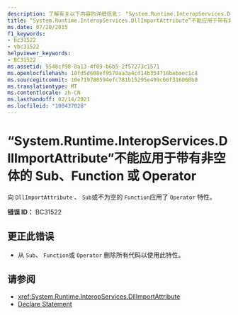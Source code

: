 ```yaml
---
description: 了解有关以下内容的详细信息： "System.Runtime.InteropServices.DllImportAttribute" 不能应用于具有非空正文的 Sub、Function 或运算符
title: “System.Runtime.InteropServices.DllImportAttribute”不能应用于带有非空体的 Sub、Function 或 Operator
ms.date: 07/20/2015
f1_keywords:
- bc31522
- vbc31522
helpviewer_keywords:
- BC31522
ms.assetid: 9548cf98-8a13-4f09-b6b5-2f57273c1571
ms.openlocfilehash: 10fd5d608ef9570aa3a4cd14b354716bebaec1c8
ms.sourcegitcommit: 10e719780594efc781b15295e499c66f316068b8
ms.translationtype: MT
ms.contentlocale: zh-CN
ms.lasthandoff: 02/14/2021
ms.locfileid: "100437028"
---
```

# <a name="systemruntimeinteropservicesdllimportattribute-cannot-be-applied-to-a-sub-function-or-operator-with-a-non-empty-body"></a>“System.Runtime.InteropServices.DllImportAttribute”不能应用于带有非空体的 Sub、Function 或 Operator

向 `DllImportAttribute` 、 `Sub`或不为空的 `Function`应用了 `Operator` 特性。  
  
 **错误 ID：** BC31522  
  
## <a name="to-correct-this-error"></a>更正此错误  
  
- 从 `Sub`、 `Function`或 `Operator` 删除所有代码以使用此特性。  
  
## <a name="see-also"></a>请参阅

- <xref:System.Runtime.InteropServices.DllImportAttribute>
- [Declare Statement](../language-reference/statements/declare-statement.md)
